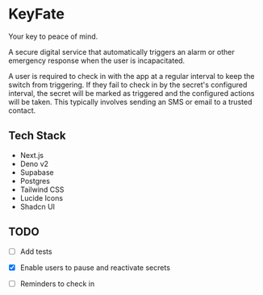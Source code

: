 # KeyFate

Your key to peace of mind.

A secure digital service that automatically triggers an alarm or other emergency response when the user is incapacitated.

A user is required to check in with the app at a regular interval to keep the switch from triggering. If they fail to check in by the secret's configured interval, the secret will be marked as triggered and the configured actions will be taken. This typically involves sending an SMS or email to a trusted contact.

## Tech Stack

- Next.js
- Deno v2
- Supabase
- Postgres
- Tailwind CSS
- Lucide Icons
- Shadcn UI


## TODO

- [ ] Add tests
- [x] Enable users to pause and reactivate secrets
- [ ] Reminders to check in

